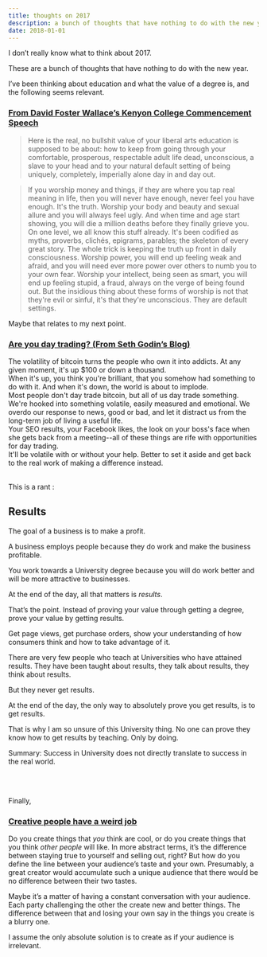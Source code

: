 ```yaml
---
title: thoughts on 2017
description: a bunch of thoughts that have nothing to do with the new year
date: 2018-01-01
---
```


I don’t really know what to think about 2017.

These are a bunch of thoughts that have nothing to do with the new year.

I’ve been thinking about education and what the value of a degree is, and the following seems relevant.

### <u>From David Foster Wallace’s Kenyon College Commencement Speech</u>

>Here is the real, no bullshit value of your liberal arts education is supposed to be about: how to keep from going through your comfortable, prosperous, respectable adult life dead, unconscious, a slave to your head and to your natural default setting of being uniquely, completely, imperially alone day in and day out.

>If you worship money and things, if they are where you tap real meaning in life, then you will never have enough, never feel you have enough. It's the truth. Worship your body and beauty and sexual allure and you will always feel ugly. And when time and age start showing, you will die a million deaths before they finally grieve you. On one level, we all know this stuff already. It's been codified as myths, proverbs, clichés, epigrams, parables; the skeleton of every great story. The whole trick is keeping the truth up front in daily consciousness. Worship power, you will end up feeling weak and afraid, and you will need ever more power over others to numb you to your own fear. Worship your intellect, being seen as smart, you will end up feeling stupid, a fraud, always on the verge of being found out. But the insidious thing about these forms of worship is not that they're evil or sinful, it's that they're unconscious. They are default settings.

Maybe that relates to my next point.

### <u>Are you day trading? (From Seth Godin’s Blog)</u>

The volatility of bitcoin turns the people who own it into addicts. At any given moment, it's up $100 or down a thousand.<br>
When it's up, you think you're brilliant, that you somehow had something to do with it.
And when it's down, the world is about to implode.<br>
Most people don't day trade bitcoin, but all of us day trade something. We're hooked into something volatile, easily measured and emotional. We overdo our response to news, good or bad, and let it distract us from the long-term job of living a useful life.<br>
Your SEO results, your Facebook likes, the look on your boss's face when she gets back from a meeting--all of these things are rife with opportunities for day trading.<br>
It'll be volatile with or without your help. Better to set it aside and get back to the real work of making a difference instead. 

<br> This is a rant :<br>

## Results

The goal of a business is to make a profit.

A business employs people because they do work and make the business profitable.

You work towards a University degree because you will do work better and will be more attractive to businesses.

At the end of the day, all that matters is <i>results</i>.

That’s the point. Instead of proving your value through getting a degree, prove your value by getting results.

Get page views, get purchase orders, show your understanding of how consumers think and how to take advantage of it.

There are very few people who teach at Universities who have attained results. They have been taught about results, they talk about results, they think about results.

But they never get results.

At the end of the day, the only way to absolutely prove you get results, is to get results.

That is why I am so unsure of this University thing. No one can prove they know how to get results by teaching. Only by doing.

Summary: Success in University does not directly translate to success in the real world.

<br><br>

Finally,

### <u>Creative people have a weird job</u>

Do you create things that *you* think are cool, or do you create things that you think *other people* will like. In more abstract terms, it’s the difference between staying true to yourself and selling out, right? But how do you define the line between your audience’s taste and your own. Presumably, a great creator would accumulate such a unique audience that there would be no difference between their two tastes.

Maybe it’s a matter of having a constant conversation with your audience. Each party challenging the other the create new and better things. The difference between that and losing your own say in the things you create is a blurry one.

I assume the only absolute solution is to create as if your audience is irrelevant.
